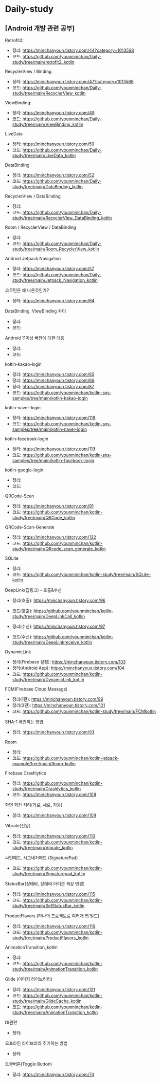# Daily-study
## [Android 개발 관련 공부]

Retrofit2:
- 정리: https://minchanyoun.tistory.com/44?category=1013568
- 코드: https://github.com/younminchan/Daily-study/tree/main/retrofit2_kotlin

RecyclerView / Binding:
- 정리: https://minchanyoun.tistory.com/47?category=1013568
- 코드: https://github.com/younminchan/Daily-study/tree/main/RecyclerView_kotlin

ViewBinding:
- 정리: https://minchanyoun.tistory.com/49
- 코드: https://github.com/younminchan/Daily-study/tree/main/ViewBinding_kotlin

LiveData
- 정리: https://minchanyoun.tistory.com/50
- 코드: https://github.com/younminchan/Daily-study/tree/main/LiveData_kotlin

DataBinding
- 정리: https://minchanyoun.tistory.com/52
- 코드: https://github.com/younminchan/Daily-study/tree/main/DataBinding_kotlin

RecyclerView / DataBinding
- 정리: 
- 코드: https://github.com/younminchan/Daily-study/tree/main/RecyclerView_DataBinding_kotlin

Room / RecyclerView / DataBinding
- 정리:
- 코드: https://github.com/younminchan/Daily-study/tree/main/Room_RecyclerView_kotlin

Android Jetpack Navigation
- 정리: https://minchanyoun.tistory.com/57
- 코드: https://github.com/younminchan/Daily-study/tree/main/Jetpack_Navigation_kotlin
 
코루틴은 왜 나온것인가?
- 정리: https://minchanyoun.tistory.com/64  

DataBinding, ViewBinding 차이
- 정리:
- 코드: 
 
Android 11이상 버전에 대한 대응
 - 정리:
 - 코드:

koltin-kakao-login
- 정리: https://minchanyoun.tistory.com/85
- 정리: https://minchanyoun.tistory.com/86
- 정리: https://minchanyoun.tistory.com/87
- 코드: https://github.com/younminchan/kotlin-sns-samples/tree/main/kotlin-kakao-login

kotlin-naver-login
- 정리: https://minchanyoun.tistory.com/118  
- 코드: https://github.com/younminchan/kotlin-sns-samples/tree/main/kotlin-naver-login

kotlin-facebook-login
- 정리: https://minchanyoun.tistory.com/119  
- 코드: https://github.com/younminchan/kotlin-sns-samples/tree/main/kotlin-facebook-login

kotlin-google-login
- 정리:
- 코드:

QRCode-Scan
- 정리: https://minchanyoun.tistory.com/91
- 코드: https://github.com/younminchan/kotlin-study/tree/main/QRCode_kotlin

QRCode-Scan-Generate
- 정리: https://minchanyoun.tistory.com/122  
- 코드: https://github.com/younminchan/kotlin-study/tree/main/QRcode_scan_generate_kotlin

SQLite
- 정리: 
- 코드: https://github.com/younminchan/kotlin-study/tree/main/SQLite-kotlin

DeepLink(딥링크) - 호출&수신
- 정리(호출): https://minchanyoun.tistory.com/96 
- 코드(호출): https://github.com/younminchan/kotlin-study/tree/main/DeepLinkCall_kotlin

- 정리(수신): https://minchanyoun.tistory.com/97
- 코드(수신): https://github.com/younminchan/kotlin-study/tree/main/DeepLinkreceive_kotlin

DynamicLink
- 정리(Firebase 설정): https://minchanyoun.tistory.com/103
- 정리(Android App): https://minchanyoun.tistory.com/104
- 코드: https://github.com/younminchan/kotlin-study/tree/main/DynamicLink_kotlin

FCM(Firebase Cloud Message)
- 정리(1편): https://minchanyoun.tistory.com/99
- 정리(2편): https://minchanyoun.tistory.com/101
- 코드: https://github.com/younminchan/kotlin-study/tree/main/FCMkotlin

SHA-1 확인하는 방법
- 정리: https://minchanyoun.tistory.com/93

Room
- 정리: 
- 코드: https://github.com/younminchan/kotlin-jetpack-example/tree/main/Room-kotlin  

Firebase Crashlytics
- 정리: https://github.com/younminchan/kotlin-study/tree/main/Crashlytics_kotlin
- 코드: https://minchanyoun.tistory.com/108

화면 회전 처리(가로, 세로, 자동)
- 정리:  https://minchanyoun.tistory.com/109

Vibrate(진동)
- 정리: https://minchanyoun.tistory.com/110
- 코드: https://github.com/younminchan/kotlin-study/tree/main/Vibrate_kotlin

싸인패드, 시그네처패드 (SignaturePad)
- 코드: https://github.com/younminchan/kotlin-study/tree/main/Signaturepad_kotlin

StatusBar(상태바, 상태바 아이콘 색상 변경)
- 정리: https://minchanyoun.tistory.com/115
- 코드: https://github.com/younminchan/kotlin-study/tree/main/SetStatusBar_kotlin

ProductFlavors (하나의 프로젝트로 여러개 앱 빌드)
- 정리: https://minchanyoun.tistory.com/116
- 코드: https://github.com/younminchan/kotlin-study/tree/main/ProductFlavors_kotlin

AnimationTransition_kotlin
- 정리:  
- 코드: https://github.com/younminchan/kotlin-study/tree/main/AnimationTransition_kotlin  

Glide (이미지 라이브러리)
- 정리: https://minchanyoun.tistory.com/121
- 코드: https://github.com/younminchan/kotlin-study/tree/main/GlideCache_kotlin
- 코드: https://github.com/younminchan/kotlin-study/tree/main/AnimationTransition_kotlin  

DI관련  
- 정리:  

오프라인 라이브러리 추가하는 방법  
- 정리:  

토글버튼(Toggle Button)  
- 정리: https://minchanyoun.tistory.com/70   
